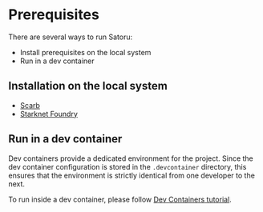 # Prerequisites

There are several ways to run Satoru:
- Install prerequisites on the local system
- Run in a dev container

## Installation on the local system
- [Scarb](https://docs.swmansion.com/scarb/download.html)
- [Starknet Foundry](https://foundry-rs.github.io/starknet-foundry/)

## Run in a dev container
Dev containers provide a dedicated environment for the project. Since the dev container configuration is stored in the `.devcontainer` directory, this ensures that the environment is strictly identical from one developer to the next.

To run inside a dev container, please follow [Dev Containers tutorial](https://code.visualstudio.com/docs/devcontainers/tutorial).